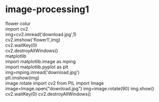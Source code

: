 # image-processing1
flower colur<br>
import cv2<br>
img=cv2.imread('download.jpg',1)<br>
cv2.imshow('flower1',img)<br>
cv2.waitKey(0)<br>
cv2.destroyAllWindows()<br>
matplotlib<br>
import matplotlib.image as mping<br>
import matplotlib.pyplot as plt<br>
img=mping.imread('download.jpg')<br>
plt.imshow(img)<br>
 image rotate
 import cv2
from PIL import Image
image=Image.open("download.jpg")
img=image.rotate(90)
img.show()
cv2.waitKey(0)
cv2.destroyAllWindows()
